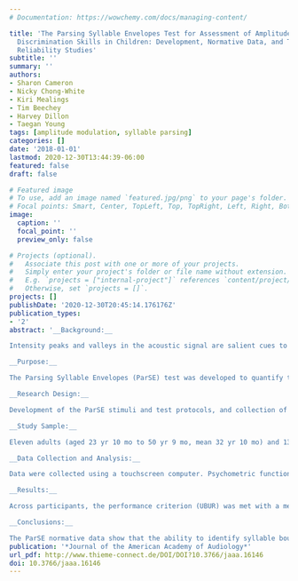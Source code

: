 ```yaml
---
# Documentation: https://wowchemy.com/docs/managing-content/

title: 'The Parsing Syllable Envelopes Test for Assessment of Amplitude Modulation
  Discrimination Skills in Children: Development, Normative Data, and Test–Retest
  Reliability Studies'
subtitle: ''
summary: ''
authors:
- Sharon Cameron
- Nicky Chong-White
- Kiri Mealings
- Tim Beechey
- Harvey Dillon
- Taegan Young
tags: [amplitude modulation, syllable parsing]
categories: []
date: '2018-01-01'
lastmod: 2020-12-30T13:44:39-06:00
featured: false
draft: false

# Featured image
# To use, add an image named `featured.jpg/png` to your page's folder.
# Focal points: Smart, Center, TopLeft, Top, TopRight, Left, Right, BottomLeft, Bottom, BottomRight.
image:
  caption: ''
  focal_point: ''
  preview_only: false

# Projects (optional).
#   Associate this post with one or more of your projects.
#   Simply enter your project's folder or file name without extension.
#   E.g. `projects = ["internal-project"]` references `content/project/deep-learning/index.md`.
#   Otherwise, set `projects = []`.
projects: []
publishDate: '2020-12-30T20:45:14.176176Z'
publication_types:
- '2'
abstract: '__Background:__

Intensity peaks and valleys in the acoustic signal are salient cues to syllable structure, which is accepted to be a crucial early step in phonological processing. As such, the ability to detect low-rate (envelope) modulations in signal amplitude is essential to parse an incoming speech signal into smaller phonological units.

__Purpose:__

The Parsing Syllable Envelopes (ParSE) test was developed to quantify the ability of children to recognize syllable boundaries using an amplitude modulation detection paradigm. The envelope of a 750-msec steady-state /a/ vowel is modulated into two or three pseudo-syllables using notches with modulation depths varying between 0% and 100% along an 11-step continuum. In an adaptive three-alternative forced-choice procedure, the participant identified whether one, two, or three pseudo-syllables were heard.

__Research Design:__

Development of the ParSE stimuli and test protocols, and collection of normative and test–retest reliability data.

__Study Sample:__

Eleven adults (aged 23 yr 10 mo to 50 yr 9 mo, mean 32 yr 10 mo) and 134 typically developing, primary-school children (aged 6 yr 0 mo to 12 yr 4 mo, mean 9 yr 3 mo). There were 73 males and 72 females.

__Data Collection and Analysis:__

Data were collected using a touchscreen computer. Psychometric functions (PFs) were automatically fit to individual data by the ParSE software. Performance was related to the modulation depth at which syllables can be detected with 88% accuracy (referred to as the upper boundary of the uncertainty region [UBUR]). A shallower PF slope reflected a greater level of uncertainty. Age effects were determined based on raw scores. z Scores were calculated to account for the effect of age on performance. Outliers, and individual data for which the confidence interval of the UBUR exceeded a maximum allowable value, were removed. Nonparametric tests were used as the data were skewed toward negative performance.

__Results:__

Across participants, the performance criterion (UBUR) was met with a median modulation depth of 42%. The effect of age on the UBUR was significant (p < 0.00001). The UBUR ranged from 50% modulation depth for 6-yr-olds to 25% for adults. Children aged 6–10 had significantly higher uncertainty region boundaries than adults. A skewed distribution toward negative performance occurred (p = 0.00007). There was no significant difference in performance on the ParSE between males and females (p = 0.60). Test–retest z scores were strongly correlated (r = 0.68, p < 0.0000001).

__Conclusions:__

The ParSE normative data show that the ability to identify syllable boundaries based on changes in amplitude modulation improves with age, and that some children in the general population have performance much worse than their age peers. The test is suitable for use in planned studies in a clinical population.'
publication: '*Journal of the American Academy of Audiology*'
url_pdf: http://www.thieme-connect.de/DOI/DOI?10.3766/jaaa.16146
doi: 10.3766/jaaa.16146
---
```


